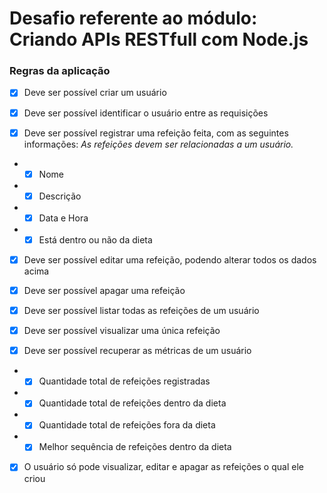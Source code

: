 # Desafio referente ao módulo: Criando APIs RESTfull com Node.js

### Regras da aplicação

- [x] Deve ser possível criar um usuário

- [x] Deve ser possível identificar o usuário entre as requisições

- [x] Deve ser possível registrar uma refeição feita, com as seguintes informações:
      _As refeições devem ser relacionadas a um usuário._

- - [x] Nome

- - [x] Descrição

- - [x] Data e Hora

- - [x] Está dentro ou não da dieta

- [x] Deve ser possível editar uma refeição, podendo alterar todos os dados acima

- [x] Deve ser possível apagar uma refeição

- [x] Deve ser possível listar todas as refeições de um usuário

- [x] Deve ser possível visualizar uma única refeição

- [x] Deve ser possível recuperar as métricas de um usuário

- - [x] Quantidade total de refeições registradas

- - [x] Quantidade total de refeições dentro da dieta

- - [x] Quantidade total de refeições fora da dieta

- - [x] Melhor sequência de refeições dentro da dieta

- [x] O usuário só pode visualizar, editar e apagar as refeições o qual ele criou
